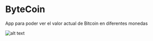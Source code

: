 # ByteCoin #
App para poder ver el valor actual de Bitcoin en diferentes monedas

![alt text](https://github.com/[Desert-Dev]/[ByteCoin]/blob/[origin]/114.png?raw=true)

